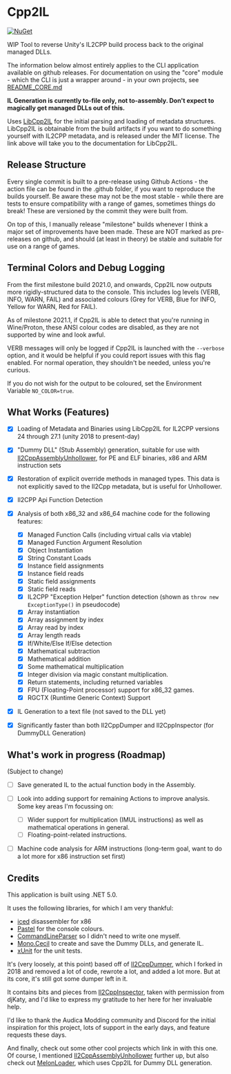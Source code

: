 # Cpp2IL

[![NuGet](https://img.shields.io/nuget/v/Samboy063.Cpp2IL.Core)](https://www.nuget.org/packages/Samboy063.Cpp2IL.Core/)

WIP Tool to reverse Unity's IL2CPP build process back to the original managed DLLs.

The information below almost entirely applies to the CLI application available on github releases. For documentation on 
using the "core" module - which the CLI is just a wrapper around - in your own projects, see [README_CORE.md](Cpp2IL.Core/README_CORE.md)

**IL Generation is currently to-file only, not to-assembly. Don't expect to magically get managed DLLs out of this.**

Uses [LibCpp2IL](LibCpp2IL) for the initial parsing and loading of metadata structures. 
LibCpp2IL is obtainable from the build artifacts if you want to do something yourself with IL2CPP metadata, 
and is released under the MIT license.
The link above will take you to the documentation for LibCpp2IL.

## Release Structure

Every single commit is built to a pre-release using Github Actions - the action file can be found in the .github folder,
if you want to reproduce the builds yourself. Be aware these may not be the most stable - while there are tests to ensure
compatibility with a range of games, sometimes things do break! These are versioned by the commit they were built from.

On top of this, I manually release "milestone" builds whenever I think a major set of improvements have been made. These
are NOT marked as pre-releases on github, and should (at least in theory) be stable and suitable for use on a range of games.

## Terminal Colors and Debug Logging

From the first milestone build 2021.0, and onwards, Cpp2IL now outputs more rigidly-structured data to the console. 
This includes log levels (VERB, INFO, WARN, FAIL) and associated colours (Grey for VERB, Blue for INFO, Yellow for 
WARN, Red for FAIL).

As of milestone 2021.1, if Cpp2IL is able to detect that you're running in Wine/Proton, these ANSI colour codes are disabled,
as they are not supported by wine and look awful.

VERB messages will only be logged if Cpp2IL is launched with the `--verbose` option, and it would be helpful if you 
could report issues with this flag enabled. For normal operation, they shouldn't be needed, unless you're curious.

If you do not wish for the output to be coloured, set the Environment Variable `NO_COLOR=true`.

## What Works (Features)

- [x] Loading of Metadata and Binaries using LibCpp2IL for IL2CPP versions 24 through 27.1 (unity 2018 to present-day) 
- [x] "Dummy DLL" (Stub Assembly) generation, suitable for use with [Il2CppAssemblyUnhollower](https://github.com/knah/Il2CppAssemblyUnhollower/), for PE and ELF binaries, x86 and ARM instruction sets
- [x] Restoration of explicit override methods in managed types. This data is not explicitly saved to the Il2Cpp metadata, but is useful for Unhollower.
- [x] Il2CPP Api Function Detection
- [x] Analysis of both x86_32 and x86_64 machine code for the following features:
    - [x] Managed Function Calls (including virtual calls via vtable)
    - [x] Managed Function Argument Resolution
    - [x] Object Instantiation
    - [x] String Constant Loads
    - [x] Instance field assignments
    - [x] Instance field reads
    - [x] Static field assignments
    - [x] Static field reads
    - [x] IL2CPP "Exception Helper" function detection (shown as `throw new ExceptionType()` in pseudocode)
    - [x] Array instantiation
    - [x] Array assignment by index
    - [x] Array read by index
    - [x] Array length reads
    - [x] If/White/Else If/Else detection
    - [x] Mathematical subtraction
    - [x] Mathematical addition
    - [x] Some mathematical multiplication
    - [x] Integer division via magic constant multiplication.
    - [x] Return statements, including returned variables
    - [x] FPU (Floating-Point processor) support for x86_32 games.
    - [x] RGCTX (Runtime Generic Context) Support
- [x] IL Generation to a text file (not saved to the DLL yet)
- [x] Significantly faster than both Il2CppDumper and Il2CppInspector (for DummyDLL Generation)
    

## What's work in progress (Roadmap)

(Subject to change)

- [ ] Save generated IL to the actual function body in the Assembly.
- [ ] Look into adding support for remaining Actions to improve analysis. Some key areas I'm focussing on:
    - [ ] Wider support for multiplication (IMUL instructions) as well as mathematical operations in general.
    - [ ] Floating-point-related instructions.
- [ ] Machine code analysis for ARM instructions (long-term goal, want to do a lot more for x86 instruction set first)


## Credits

This application is built using .NET 5.0.

It uses the following libraries, for which I am very thankful:

- [iced](https://github.com/icedland/iced) disassembler for x86
- [Pastel](https://github.com/silkfire/Pastel) for the console colours.
- [CommandLineParser](https://github.com/commandlineparser/commandline) so I didn't need to write one myself.
- [Mono.Cecil](https://github.com/jbevain/cecil/) to create and save the Dummy DLLs, and generate IL.
- [xUnit](https://github.com/xunit/xunit) for the unit tests.

It's (very loosely, at this point) based off of [Il2CppDumper](https://github.com/Perfare/Il2CppDumper), which I 
forked in 2018 and removed a lot of code, rewrote a lot, and added a lot more. But at its core, it's still got some dumper
left in it.

It contains bits and pieces from [Il2CppInspector](https://github.com/djkaty/Il2CppInspector/), taken with permission
from djKaty, and I'd like to express my gratitude to her here for her invaluable help.

I'd like to thank the Audica Modding community and Discord for the initial inspiration for this project, lots of
support in the early days, and feature requests these days.

And finally, check out some other cool projects which link in with this one. Of course, I mentioned [Il2CppAssemblyUnhollower](https://github.com/knah/Il2CppAssemblyUnhollower/)
further up, but also check out [MelonLoader](https://github.com/LavaGang/MelonLoader/), which uses Cpp2IL for Dummy DLL generation.
